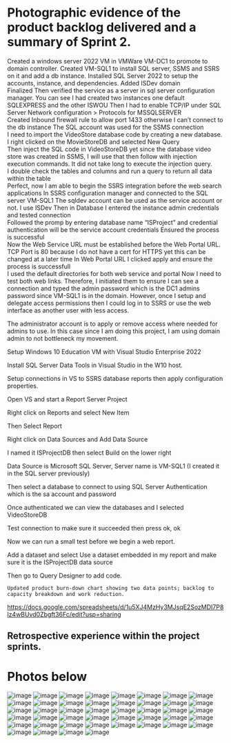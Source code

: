 
  # Photographic evidence of the product backlog delivered and a summary of Sprint 2.

Created a windows server 2022 VM in VMWare VM-DC1 to promote to domain controller.
Created VM-SQL1 to install SQL server, SSMS and SSRS on it and add a db instance. 
Installed SQL Server 2022 to setup the accounts, instance, and dependencies.
Added ISDev domain    
Finalized 
Then verified the service as a server in sql server configuration manager. You can see I had created two instances one default SQLEXPRESS and the other ISWOU
Then I had to enable TCP/IP under SQL Server Network configuration > Protocols for MSSQLSERVER  
Created Inbound firewall rule to allow port 1433 otherwise I can’t connect to the db instance 
The SQL account was used for the SSMS connection  
I need to import the VideoStore database code by creating a new database.
I right clicked on the MovieStoreDB and selected New Query  
Then inject the SQL code in VideoStoreDB yet since the database video store was created in SSMS, I will use that then follow with injection execution commands.
It did not take long to execute the injection query.  
I double check the tables and columns and run a query to return all data within the table  
Perfect, now I am able to begin the SSRS integration before the web search applications
In SSRS configuration manager and connected to the SQL server VM-SQL1
The sqldev account can be used as the service account or not. I use ISDev 
Then in Database I entered the instance admin credentials and tested connection  
Followed the promp by entering database name “ISProject” and credential authentication will be the service account credentials 
Ensured the process is successful  
Now the Web Service URL must be established before the Web Portal URL. TCP Port is 80 because I do not have a cert for HTTPS yet this can be changed at a later time 
In Web Portal URL I clicked apply and ensure the process is successfull  
I used the default directories for both web service and portal
Now I need to test both web links. Therefore, I initiated them to ensure I can see a connection and typed the admin password which is the DC1 admins password since VM-SQL1 is in the domain. However, once I setup and delegate access permissions then I could log in to SSRS or use the web interface as another user with less access. 

The administrator account is to apply or remove access where needed for admins to use. In this case since I am doing this project, I am using domain admin to not bottleneck my movement.  

Setup Windows 10 Education VM with Visual Studio Enterprise 2022 

Install SQL Server Data Tools in Visual Studio in the W10 host. 

Setup connections in VS to SSRS database reports then apply configuration properties.  

Open VS and start a Report Server Project

Right click on Reports and select New Item  

Then Select Report

Right click on Data Sources and Add Data Source  

I named it ISProjectDB then select Build on the lower right

Data Source is Microsoft SQL Server, Server name is VM-SQL1 (I created it in the SQL server previously) 

Then select a database to connect to using SQL Server Authentication which is the sa account and password

Once authenticated we can view the databases and I selected VideoStoreDB  

Test connection to make sure it succeeded then press ok, ok 

Now we can run a small test before we begin a web report.

Add a dataset and select Use a dataset embedded in my report and make sure it is the ISProjectDB data source  

Then go to Query Designer to add code.


    Updated product burn-down chart showing two data points; backlog to capacity breakdown and work reduction.

https://docs.google.com/spreadsheets/d/1u5XJ4MzHy3MJsqE2SozMDI7P8lz4wBUvd0Zbgft36Fc/edit?usp=sharing

## Retrospective experience within the project sprints.

# Photos below
![image](https://user-images.githubusercontent.com/125078009/224527416-ee53a95c-a733-493c-941d-7855950806cf.png)
![image](https://user-images.githubusercontent.com/125078009/224527410-1f7517af-c6cd-4b05-995a-7c70a911a35a.png)
![image](https://user-images.githubusercontent.com/125078009/224527431-61712e8d-e0cf-4d9b-8f22-e3cedf0dcf18.png)
![image](https://user-images.githubusercontent.com/125078009/224527436-23845189-2039-458a-a2d0-f61ef8962ea5.png)
![image](https://user-images.githubusercontent.com/125078009/224527439-8068b0cb-f06e-4269-97a0-f4c196500fe5.png)
![image](https://user-images.githubusercontent.com/125078009/224527443-6134bbaf-8b09-4f19-a124-22f771c1c994.png)
![image](https://user-images.githubusercontent.com/125078009/224527452-cd81499f-3e23-488f-a594-994a5ea42722.png)
![image](https://user-images.githubusercontent.com/125078009/224527457-6ea8c8fb-99ef-45d2-af55-1743ba09c71c.png)
![image](https://user-images.githubusercontent.com/125078009/224527461-db4abbfc-c525-42d9-b197-e2100a03d7d5.png)
![image](https://user-images.githubusercontent.com/125078009/224527464-f8fb76d1-be7c-447f-9aec-a7e3fbeee6e6.png)
![image](https://user-images.githubusercontent.com/125078009/224527468-4f77794d-8a14-44a1-81a6-dd038c3a59a7.png)
![image](https://user-images.githubusercontent.com/125078009/224527470-f0e04509-a771-41b7-81da-23ad85e4d3f6.png)
![image](https://user-images.githubusercontent.com/125078009/224527473-4b1c9a37-6cd6-4f99-9c11-296211f4c3c1.png)
![image](https://user-images.githubusercontent.com/125078009/224527478-09a1d5f2-1ab1-4467-8f7d-74981d124aba.png)
![image](https://user-images.githubusercontent.com/125078009/224527482-f968eefe-449b-43e1-b76b-c3ce48ac8442.png)
![image](https://user-images.githubusercontent.com/125078009/224527486-c047d613-ede0-4322-8efc-c995f24b35ee.png)
![image](https://user-images.githubusercontent.com/125078009/224527490-7d37e7f6-0323-4d78-9ab9-b0569e3662bb.png)
![image](https://user-images.githubusercontent.com/125078009/224527492-c7a675bf-78f4-43a1-8264-8bce847fe556.png)
![image](https://user-images.githubusercontent.com/125078009/224527493-76c2b40d-e55f-4f48-9063-85f0a673bc4d.png)
![image](https://user-images.githubusercontent.com/125078009/224527495-7a63c715-91d3-4692-975d-5b0f3844e008.png)
![image](https://user-images.githubusercontent.com/125078009/224527497-abe4f961-7676-46bd-8226-d6a3bcaa1dc4.png)
![image](https://user-images.githubusercontent.com/125078009/224527502-2233534b-8e72-4057-ba36-87ab7532a979.png)
![image](https://user-images.githubusercontent.com/125078009/224527503-556a0a88-2bfc-4a5a-bf50-dbd2a148525c.png)
![image](https://user-images.githubusercontent.com/125078009/224527510-cffe2ccd-d0bb-4f4a-93c6-049bb539396e.png)
![image](https://user-images.githubusercontent.com/125078009/224527513-65fa2ab3-b80f-402b-b902-feffbe38e704.png)
![image](https://user-images.githubusercontent.com/125078009/224527520-5f1f70d6-1e5c-47aa-9863-a44a8e22dd7e.png)
![image](https://user-images.githubusercontent.com/125078009/224527521-4316d5df-53c8-41bc-becc-e025a45b8464.png)
![image](https://user-images.githubusercontent.com/125078009/224527523-c314ccf0-853b-4f10-a701-b94fafeaf12d.png)
![image](https://user-images.githubusercontent.com/125078009/224527524-e0d98a86-bf7b-4be4-879f-24e6f18e117c.png)
![image](https://user-images.githubusercontent.com/125078009/224527527-ca24bedd-9710-419e-a108-92d3afe571d1.png)
![image](https://user-images.githubusercontent.com/125078009/224527528-8ddf85ff-88d6-431e-bef0-862a1d04c5e2.png)
![image](https://user-images.githubusercontent.com/125078009/224527530-fadfc06e-3800-49d0-9e96-fc71830f70ed.png)
![image](https://user-images.githubusercontent.com/125078009/224527535-8aa526db-13be-4949-89cd-05cca5d58a04.png)
![image](https://user-images.githubusercontent.com/125078009/224527536-03c2d075-1b0b-4c42-9b56-276782dc5a8f.png)
![image](https://user-images.githubusercontent.com/125078009/224527539-c0d5be5b-b115-4b0c-8d59-2748ed4527b8.png)
![image](https://user-images.githubusercontent.com/125078009/224527540-205672d2-36e6-4952-9af6-ab527049e093.png)
![image](https://user-images.githubusercontent.com/125078009/224527541-d5cca4c7-55b9-4f07-8dcb-a1af5449a473.png)
![image](https://user-images.githubusercontent.com/125078009/224527545-9080fe1f-85e3-41a4-820a-60496a7c38fd.png)
![image](https://user-images.githubusercontent.com/125078009/224527547-8f3b7a4d-8746-4545-bfba-5bf684ec96c1.png)
![image](https://user-images.githubusercontent.com/125078009/224527549-004048d3-a378-4475-bcdb-5acfc2e1ee7c.png)
![image](https://user-images.githubusercontent.com/125078009/224527550-fd42c850-8ac3-46f0-85aa-b039ee6003a1.png)
![image](https://user-images.githubusercontent.com/125078009/224527554-86bda82e-5bd1-4512-a157-8b278f69c30d.png)
![image](https://user-images.githubusercontent.com/125078009/224527556-feb27b36-3f04-4cae-8f28-d455379f834b.png)
![image](https://user-images.githubusercontent.com/125078009/224527560-5d6522a6-ed17-493d-94d1-5230e878920d.png)









